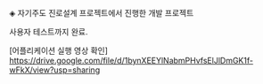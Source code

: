 ◈ 자기주도 진로설계 프로젝트에서 진행한 개발 프로젝트
<div>사용자 테스트까지 완료.</div>

[어플리케이션 실행 영상 확인] https://drive.google.com/file/d/1bynXEEYlNabmPHvfsElJlDmGK1f-wFkX/view?usp=sharing

